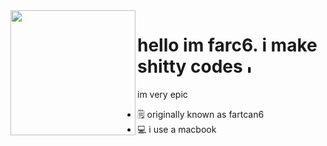 <img align="left" width="200" src="https://static.wikia.nocookie.net/rfti/images/f/f3/Michael.png/revision/latest?cb=20221113071744">

# hello im farc6. i make shitty codes <img src="https://github.com/fartcan6/fartcan6/assets/121769974/a6a400fb-e92a-4101-a6b4-809dc562e432" alt="Image" width="15">
 
im very epic

* 🗒️ originally known as fartcan6
* 💻 i use a macbook
